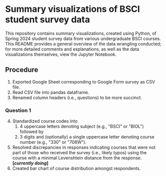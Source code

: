# Summary visualizations of BSCI student survey data
This repository contains summary visualizations, created using Python, of Spring 2024 student survey data from various undergraduate BSCI courses. This README provides a general overview of the data wrangling conducted; for more detailed comments and explanations, as well as the data visualizations themselves, view the Jupyter Notebook.

## Procedure
1. Exported Google Sheet corresponding to Google Form survey as CSV file.
2. Read CSV file into pandas dataframe.
3. Renamed column headers (i.e., questions) to be more succinct.

### Question 1
4. Standardized course codes into
   1. 4 uppercase letters denoting subject (e.g., "BSCI" or "BIOL") followed by
   2. 3 digits and (optionally) a single uppercase letter denoting course number (e.g., "330" or "708W").
5. Resolved discrepancies in responses indicating courses that were not part of those who received the survey (i.e., likely typos) using the course with a minimal Levenshtein distance from the response. **[_currently doing_]**
6. Created bar chart of course distribution amongst respondents.